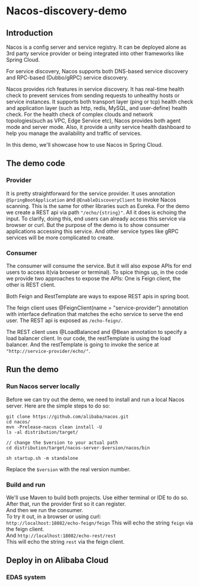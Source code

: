 # Nacos-discovery-demo
## Introduction
Nacos is a config server and service registry. It can be deployed alone as 3rd party service provider or being integrated into other frameworks like Spring Cloud.

For service discovery, Nacos supports both DNS-based service discovery and RPC-based (Dubbo/gRPC) service discovery. 

Nacos provides rich features in service discovery. It has real-time health check to prevent services from sending requests to unhealthy hosts or service instances. It supports both transport layer (ping or tcp) health check and application layer (such as http, redis, MySQL, and user-define) health check. For the health check of complex clouds and network topologies(such as VPC, Edge Service etc), Nacos provides both agent mode and server mode. Also, it provide a unity service health dashboard to help you manage the availability and traffic of services.

In this demo, we'll showcase how to use Nacos in Spring Cloud.

## The demo code
### Provider
It is pretty straightforward for the service provider. It uses annotation `@SpringBootApplication` and 
`@EnableDiscoveryClient` to invoke Nacos scanning. This is the same for other libraries such as Eureka. For the demo we create a REST api via path `"/echo/{string}"`. All it does is echoing the input. 
To clarify, doing this, end users can already access this service via browser or curl. But the purpose of the demo is to show consumer applications accessing this service. And other service types like gRPC services will be more complicated to create.

### Consumer
The consumer will consume the service. But it will also expose APIs for end users to access it(via browser or terminal). To spice things up, in the code we provide two approaches to expose the APIs: One is Feign client, the other is REST client.

Both Feign and RestTemplate are ways to expose REST apis in spring boot.

The feign client uses @FeignClient(name = "service-provider") annotation with interface defination that matches the echo service to serve the end user. The REST api is exposed as `/echo-feign/`.
 
The REST client uses @LoadBalanced and @Bean annotation to specify a load balancer client. In our code, the restTemplate is using the load balancer. And the restTemplate is going to invoke the serice at `"http://service-provider/echo/"`.


## Run the demo
### Run Nacos server locally
Before we can try out the demo, we need to install and run a local Nacos server. Here are the simple steps to do so:
```
git clone https://github.com/alibaba/nacos.git
cd nacos/
mvn -Prelease-nacos clean install -U  
ls -al distribution/target/

// change the $version to your actual path
cd distribution/target/nacos-server-$version/nacos/bin

sh startup.sh -m standalone
```
Replace the `$version` with the real version number.

### Build and run

We'll use Maven to build both projects. Use either terminal or IDE to do so. After that, run the provider first so it can register.   
And then we run the consumer.    
To try it out, in a browser or using curl:   
`http://localhost:18082/echo-feign/feign`
This will echo the string `feign` via the feign client.   
And `http://localhost:18082/echo-rest/rest`   
This will echo the string `rest` via the feign client.    

## Deploy in on Alibaba Cloud
### EDAS system
